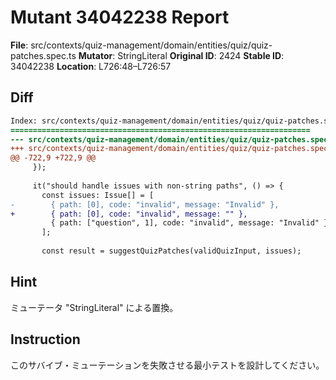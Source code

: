 # Mutant 34042238 Report

**File**: src/contexts/quiz-management/domain/entities/quiz/quiz-patches.spec.ts
**Mutator**: StringLiteral
**Original ID**: 2424
**Stable ID**: 34042238
**Location**: L726:48–L726:57

## Diff

```diff
Index: src/contexts/quiz-management/domain/entities/quiz/quiz-patches.spec.ts
===================================================================
--- src/contexts/quiz-management/domain/entities/quiz/quiz-patches.spec.ts	original
+++ src/contexts/quiz-management/domain/entities/quiz/quiz-patches.spec.ts	mutated #2424
@@ -722,9 +722,9 @@
     });
 
     it("should handle issues with non-string paths", () => {
       const issues: Issue[] = [
-        { path: [0], code: "invalid", message: "Invalid" },
+        { path: [0], code: "invalid", message: "" },
         { path: ["question", 1], code: "invalid", message: "Invalid" },
       ];
 
       const result = suggestQuizPatches(validQuizInput, issues);
```

## Hint

ミューテータ "StringLiteral" による置換。

## Instruction

このサバイブ・ミューテーションを失敗させる最小テストを設計してください。
